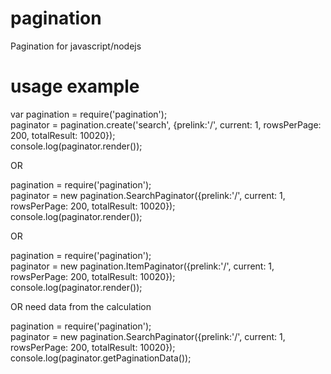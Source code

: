pagination
==========

Pagination for javascript/nodejs

usage example
==========

var pagination = require('pagination');<br/>
paginator = pagination.create('search', {prelink:'/', current: 1, rowsPerPage: 200, totalResult: 10020});<br/>
console.log(paginator.render());

OR

pagination = require('pagination');<br/>
paginator = new pagination.SearchPaginator({prelink:'/', current: 1, rowsPerPage: 200, totalResult: 10020});<br/>
console.log(paginator.render());

OR 

pagination = require('pagination');<br/>
paginator = new pagination.ItemPaginator({prelink:'/', current: 1, rowsPerPage: 200, totalResult: 10020});<br/>
console.log(paginator.render());<br/>

OR need data from the calculation

pagination = require('pagination');<br/>
paginator = new pagination.SearchPaginator({prelink:'/', current: 1, rowsPerPage: 200, totalResult: 10020});<br/>
console.log(paginator.getPaginationData());<br/>
